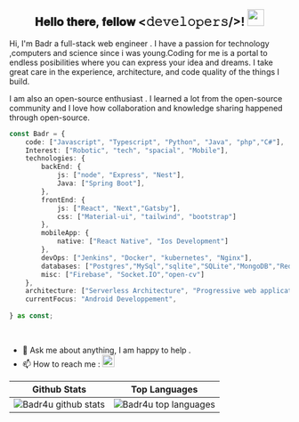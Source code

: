 <div align="center">
<h2> 𝐇𝐞𝐥𝐥𝐨 𝐭𝐡𝐞𝐫𝐞, 𝐟𝐞𝐥𝐥𝐨𝐰 <𝚍𝚎𝚟𝚎𝚕𝚘𝚙𝚎𝚛𝚜/>! <img src="https://media.giphy.com/media/hvRJCLFzcasrR4ia7z/giphy.gif" width="30px"></h2>
</div>

Hi, I'm Badr a full-stack web engineer . I have a passion for technology ,computers and science since i was young.Coding for me is a portal to endless posibilities where you can express your idea and dreams. I take great care in the experience, architecture, and code quality of the things I build.

I am also an open-source enthusiast . I learned a lot from the open-source community and I love how collaboration and knowledge sharing happened through open-source.



```typescript
const Badr = {
    code: ["Javascript", "Typescript", "Python", "Java", "php","C#"],
    Interest: ["Robotic", "tech", "spacial", "Mobile"],
    technologies: {
        backEnd: {
            js: ["node", "Express", "Nest"],
            Java: ["Spring Boot"],
        },
        frontEnd: {
            js: ["React", "Next","Gatsby"],
            css: ["Material-ui", "tailwind", "bootstrap"]
        },
        mobileApp: {
            native: ["React Native", "Ios Development"]
        },
        devOps: ["Jenkins", "Docker", "kubernetes", "Nginx"],
        databases: ["Postgres","MySql","sqlite","SQLite","MongoDB","Redis"],
        misc: ["Firebase", "Socket.IO","open-cv"]
    },
    architecture: ["Serverless Architecture", "Progressive web applications", "Single page applications"],
    currentFocus: "Android Developpement",
    
} as const;
```
  <br />
 

  
- 💬 Ask me about anything, I am happy to help .
- 📫 How to reach me : [<img alt="KENSI Badr Linked'in" width="22px" src="https://raw.githubusercontent.com/peterthehan /peterthehan/master/assets/linkedin.svg" />](https://www.linkedin.com/in/badr-kensi-970525203/)



| Github Stats | Top Languages |
| --- | --- |
| ![Badr4u github stats](https://github-readme-stats.vercel.app/api?username=Badr4u&show_icons=true&theme=gotham&count_private=true) | ![Badr4u top languages](https://github-readme-stats.vercel.app/api/top-langs/?username=Badr4u&show_icons=true&theme=gotham&count_private=true&layout=compact) |

